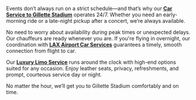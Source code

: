 <p><span style="font-weight: 400;">Events don&rsquo;t always run on a strict schedule&mdash;and that&rsquo;s why our </span><a href="https://hayyatlimoservice.com/game-and-sports-limo-service"><strong>Car Service to Gillette Stadium</strong></a><span style="font-weight: 400;"> operates 24/7. Whether you need an early-morning ride or a late-night pickup after a concert, we&rsquo;re always available.</span></p>
<p><span style="font-weight: 400;">No need to worry about availability during peak times or unexpected delays. Our chauffeurs are ready whenever you are. If you're flying in overnight, our coordination with </span><a href="https://hayyatlimoservice.com/blog/lax-airport-car-services-that-make-travel-easier"><strong>LAX Airport Car Services</strong></a><span style="font-weight: 400;"> guarantees a timely, smooth connection from flight to car.</span></p>
<p><span style="font-weight: 400;">Our </span><a href="https://hayyatlimoservice.com/"><strong>Luxury Limo Service</strong></a><span style="font-weight: 400;"> runs around the clock with high-end options suited for any occasion. Enjoy leather seats, privacy, refreshments, and prompt, courteous service day or night.</span></p>
<p><span style="font-weight: 400;">No matter the hour, we&rsquo;ll get you to Gillette Stadium comfortably and on time.</span></p>
<p>&nbsp;</p>
